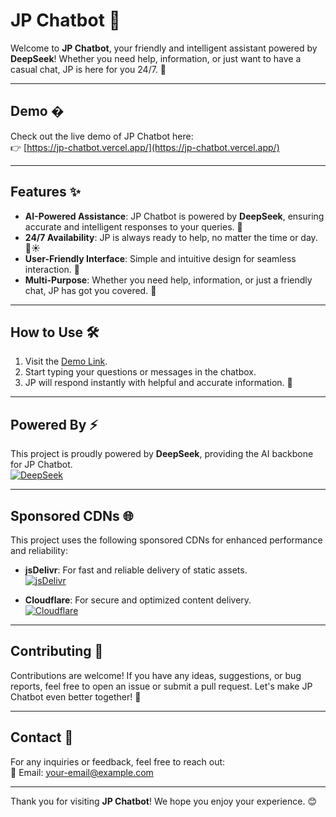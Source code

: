 # JP Chatbot 🤖

Welcome to **JP Chatbot**, your friendly and intelligent assistant powered by **DeepSeek**! Whether you need help, information, or just want to have a casual chat, JP is here for you 24/7. 🌟

---

## Demo �

Check out the live demo of JP Chatbot here:  
👉 [https://jp-chatbot.vercel.app/](https://jp-chatbot.vercel.app/)

---

## Features ✨

- **AI-Powered Assistance**: JP Chatbot is powered by **DeepSeek**, ensuring accurate and intelligent responses to your queries. 🧠
- **24/7 Availability**: JP is always ready to help, no matter the time or day. 🌙☀️
- **User-Friendly Interface**: Simple and intuitive design for seamless interaction. 🎨
- **Multi-Purpose**: Whether you need help, information, or just a friendly chat, JP has got you covered. 💬

---

## How to Use 🛠️

1. Visit the [Demo Link](https://jp-chatbot.vercel.app/).
2. Start typing your questions or messages in the chatbox.
3. JP will respond instantly with helpful and accurate information. 🚀

---

## Powered By ⚡

This project is proudly powered by **DeepSeek**, providing the AI backbone for JP Chatbot.  
[![DeepSeek](https://img.shields.io/badge/Powered%20By-DeepSeek-blue)](https://www.deepseek.com/)

---

## Sponsored CDNs 🌐

This project uses the following sponsored CDNs for enhanced performance and reliability:

- **jsDelivr**: For fast and reliable delivery of static assets.  
  [![jsDelivr](https://data.jsdelivr.com/v1/package/gh/Papol14/JP-Chatbot/badge)](https://www.jsdelivr.com/)

- **Cloudflare**: For secure and optimized content delivery.  
  [![Cloudflare](https://img.shields.io/badge/CDN-Cloudflare-orange)](https://www.cloudflare.com/)

---

## Contributing 🤝

Contributions are welcome! If you have any ideas, suggestions, or bug reports, feel free to open an issue or submit a pull request. Let's make JP Chatbot even better together! 🚀

---

## Contact 📧

For any inquiries or feedback, feel free to reach out:  
📧 Email: [your-email@example.com](mailto:johnpaulescalona2@gmail.com)  

---

Thank you for visiting **JP Chatbot**! We hope you enjoy your experience. 😊
